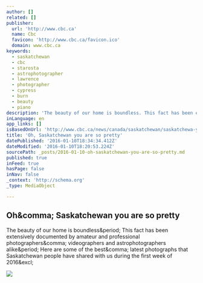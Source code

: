 ```yaml
---
author: []
related: []
publisher:
  url: 'http://www.cbc.ca'
  name: Cbc
  favicon: 'http://www.cbc.ca/favicon.ico'
  domain: www.cbc.ca
keywords:
  - saskatchewan
  - cbc
  - starosta
  - astrophotographer
  - lawrence
  - photographer
  - cypress
  - burn
  - beauty
  - piano
description: 'The beauty of our home is boundless. This fact has been extensively documented by amateur and professional photographers, videographers and astrophotographers alike. Here are some of the best, latest photographs that Saskatchewan people have shared with us during the first week of 2016!'
inLanguage: en
app_links: []
isBasedOnUrl: 'http://www.cbc.ca/news/canada/saskatchewan/saskatchewa-you-are-so-pretty-1.3395984'
title: 'Oh, Saskatchewan you are so pretty'
datePublished: '2016-01-10T18:34:34.412Z'
dateModified: '2016-01-10T18:20:53.224Z'
sourcePath: _posts/2016-01-10-oh-saskatchewan-you-are-so-pretty.md
published: true
inFeed: true
hasPage: false
inNav: false
_context: 'http://schema.org'
_type: MediaObject

---
```

<article style=""><h1>Oh&amp;comma; Saskatchewan you are so pretty</h1><p>The beauty of our home is boundless&amp;period; This fact has been extensively documented by amateur and professional photographers&amp;comma; videographers and astrophotographers alike&amp;period; Here are some of the best&amp;comma; latest photographs that Saskatchewan people have shared with us during the first week of 2016&amp;excl;</p><img src="http://i.cbc.ca/1.3396029.1452286924!/fileImage/httpImage/image.jpg_gen/derivatives/16x9_1180/ryan-starosta.jpg" /></article>